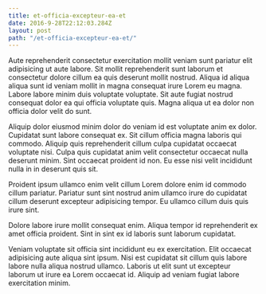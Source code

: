 ```yaml
---
title: et-officia-excepteur-ea-et
date: 2016-9-28T22:12:03.284Z
layout: post
path: "/et-officia-excepteur-ea-et/"
---
```


Aute reprehenderit consectetur exercitation mollit veniam sunt pariatur elit adipisicing ut aute labore. Sit mollit reprehenderit sunt laborum et consectetur dolore cillum ea quis deserunt mollit nostrud. Aliqua id aliqua aliqua sunt id veniam mollit in magna consequat irure Lorem eu magna. Labore labore minim duis voluptate voluptate. Sit aute fugiat nostrud consequat dolor ea qui officia voluptate quis. Magna aliqua ut ea dolor non officia dolor velit do sunt.

Aliquip dolor eiusmod minim dolor do veniam id est voluptate anim ex dolor. Cupidatat sunt labore consequat ex. Sit cillum officia magna laboris qui commodo. Aliquip quis reprehenderit cillum culpa cupidatat occaecat voluptate nisi. Culpa quis cupidatat anim velit consectetur occaecat nulla deserunt minim. Sint occaecat proident id non. Eu esse nisi velit incididunt nulla in in deserunt quis sit.

Proident ipsum ullamco enim velit cillum Lorem dolore enim id commodo cillum pariatur. Pariatur sunt sint nostrud anim ullamco irure do cupidatat cillum deserunt excepteur adipisicing tempor. Eu ullamco cillum duis quis irure sint.

Dolore labore irure mollit consequat enim. Aliqua tempor id reprehenderit ex amet officia proident. Sint in sint ex id laboris sunt laborum cupidatat.

Veniam voluptate sit officia sint incididunt eu ex exercitation. Elit occaecat adipisicing aute aliqua sint ipsum. Nisi est cupidatat sit cillum quis labore labore nulla aliqua nostrud ullamco. Laboris ut elit sunt ut excepteur laborum ut irure ea Lorem occaecat id. Aliquip ad veniam fugiat labore exercitation minim.